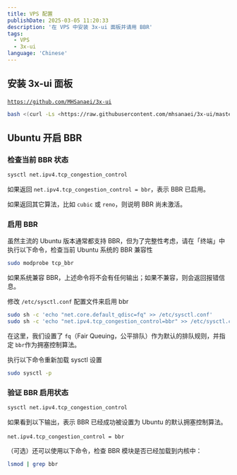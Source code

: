 ```yaml
---
title: VPS 配置
publishDate: 2025-03-05 11:20:33
description: '在 VPS 中安装 3x-ui 面板并请用 BBR'
tags:
  - VPS
  - 3x-ui
language: 'Chinese'
---
```


## 安装 3x-ui 面板

​[`https://github.com/MHSanaei/3x-ui`](https://github.com/MHSanaei/3x-ui)​

```bash
bash <(curl -Ls <https://raw.githubusercontent.com/mhsanaei/3x-ui/master/install.sh>)
```

## Ubuntu 开启 BBR

### 检查当前 BBR 状态

```bash
sysctl net.ipv4.tcp_congestion_control
```

如果返回 `net.ipv4.tcp_congestion_control = bbr`​，表示 BBR 已启用。

如果返回其它算法，比如 `cubic` ​或 `reno`​，则说明 BBR 尚未激活。

### 启用 BBR

虽然主流的 Ubuntu 版本通常都支持 BBR，但为了完整性考虑，请在「终端」中执行以下命令，检查当前 Ubuntu 系统的 BBR 兼容性

```bash
sudo modprobe tcp_bbr
```

如果系统兼容 BBR，上述命令将不会有任何输出；如果不兼容，则会返回报错信息。

修改 `/etc/sysctl.conf`​ 配置文件来启用 bbr

```bash
sudo sh -c 'echo "net.core.default_qdisc=fq" >> /etc/sysctl.conf'
sudo sh -c 'echo "net.ipv4.tcp_congestion_control=bbr" >> /etc/sysctl.conf'
```

在这里，我们设置了 `fq`​（Fair Queuing，公平排队）作为默认的排队规则，并指定 `bbr` ​作为拥塞控制算法。

执行以下命令重新加载 sysctl 设置

```bash
sudo sysctl -p
```

### 验证 BBR 启用状态

```bash
sysctl net.ipv4.tcp_congestion_control
```

如果看到以下输出，表示 BBR 已经成功被设置为 Ubuntu 的默认拥塞控制算法。

​`net.ipv4.tcp_congestion_control = bbr`​

（可选）还可以使用以下命令，检查 BBR 模块是否已经加载到内核中：

```bash
lsmod | grep bbr
```

‍
